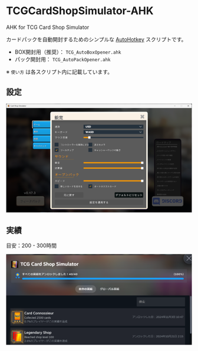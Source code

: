 # TCGCardShopSimulator-AHK
AHK for TCG Card Shop Simulator

カードパックを自動開封するためのシンプルな [AutoHotkey](https://www.autohotkey.com/) スクリプトです。

- BOX開封用（推奨）： `TCG_AutoBoxOpener.ahk`
- パック開封用： `TCG_AutoPackOpener.ahk`

※ `使い方` は各スクリプト内に記載しています。

## 設定

![configs](docs/configs.png)

## 実績

目安：200 - 300時間

![achievement](docs/achievement.png)
